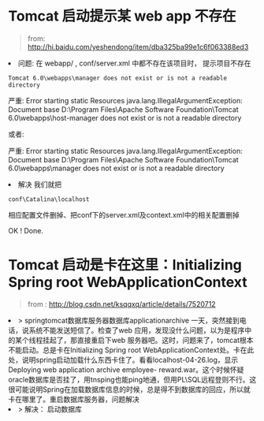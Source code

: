# Tomcat 启动提示某 web app 不存在
> from:  http://hi.baidu.com/yeshendong/item/dba325ba99e1c6f063388ed3

<li> 问题:  在 webapp/ , conf/server.xml 中都不存在该项目时， 提示项目不存在

	Tomcat 6.0\webapps\manager does not exist or is not a readable directory
>
严重: Error starting static Resources 
java.lang.IllegalArgumentException: Document base D:\Program Files\Apache Software Foundation\Tomcat 6.0\webapps\host-manager does not exist or is not a readable directory 

或者:
>
严重: Error starting static Resources 
java.lang.IllegalArgumentException: Document base D:\Program Files\Apache Software Foundation\Tomcat 6.0\webapps\manager does not exist or is not a readable directory 


<li> 解决
我们就把

	conf\Catalina\localhost

相应配置文件删掉、把conf下的server.xml及context.xml中的相关配置删掉

OK ! Done.




#	Tomcat 启动是卡在这里：Initializing Spring root WebApplicationContext
> from : http://blog.csdn.net/ksqqxq/article/details/7520712


<li>
>	springtomcat数据库服务器数据库applicationarchive
	一天，突然接到电话，说系统不能发送短信了。检查了web 应用，发现没什么问题，以为是程序中的某个线程挂起了，那直接重启下web 服务器吧。这时，问题来了，tomcat根本不能启动。总是卡在Initializing Spring root WebApplicationContext处。卡在此处，说明spring启动加载什么东西卡住了。看看localhost-04-26.log，显示Deploying web application archive employee- reward.war。这个时候怀疑oracle数据库是否挂了，用tnsping也能ping地通，但用PL\SQL远程登则不行。这很可能说明Spring在加载数据库信息的时候，总是得不到数据库的回应，所以就卡在哪里了。重启数据库服务器，问题解决

<li>
> 解决： 启动数据库
